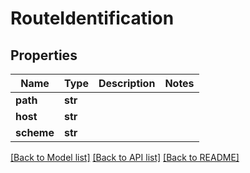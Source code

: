# RouteIdentification

## Properties
Name | Type | Description | Notes
------------ | ------------- | ------------- | -------------
**path** | **str** |  | 
**host** | **str** |  | 
**scheme** | **str** |  | 

[[Back to Model list]](../README.md#documentation-for-models) [[Back to API list]](../README.md#documentation-for-api-endpoints) [[Back to README]](../README.md)


